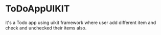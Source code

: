 # ToDoAppUIKIT
it's a  Todo app using uikit framework where user add different item and check and unchecked their items also.
